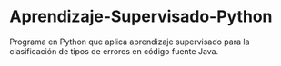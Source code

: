 # Aprendizaje-Supervisado-Python
Programa en Python que aplica aprendizaje supervisado para la clasificación de tipos de errores en código fuente Java.

